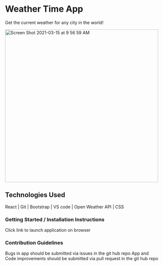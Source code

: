 # Weather Time App

Get the current weather for any city in the world!

<img width="500" alt="Screen Shot 2021-03-15 at 9 56 59 AM" src="https://user-images.githubusercontent.com/35944206/111183057-20a0a980-8575-11eb-8f9a-65b3cfcfe481.png">


## **Technologies Used**

React | Git | Bootstrap | VS code | Open Weather API | CSS


### **Getting Started / Installation Instructions**

Click link to launch application on browser

### **Contribution Guidelines**

Bugs in app should be submitted via issues in the git hub repo
App and Code improvements should be submitted via pull request in the git hub repo
